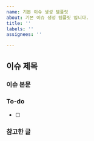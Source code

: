 ```yaml
---
name: 기본 이슈 생성 템플릿
about: 기본 이슈 생성 템플릿 입니다.
title: ''
labels: ''
assignees: ''

---
```


## 이슈 제목

### 이슈 본문

### To-do
- [ ] 

### 참고한 글
